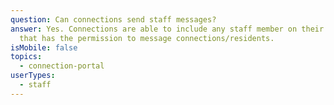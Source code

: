 ```yaml
---
question: Can connections send staff messages?
answer: Yes. Connections are able to include any staff member on their message
  that has the permission to message connections/residents.
isMobile: false
topics:
  - connection-portal
userTypes:
  - staff
---
```


